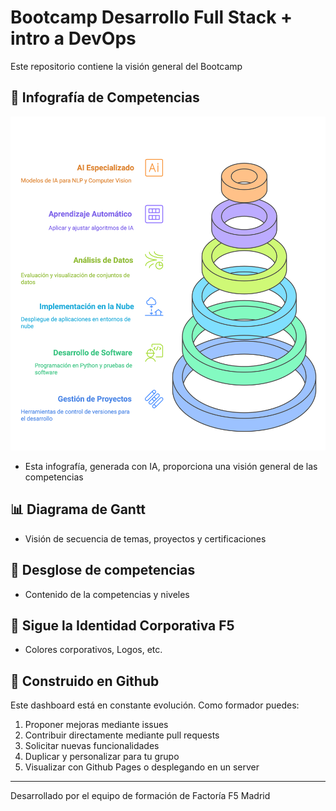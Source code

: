 # Bootcamp Desarrollo Full Stack + intro a DevOps

Este repositorio contiene la visión general del Bootcamp

## 🎯 Infografía de Competencias

![Infografía de Competencias](./img/info.png)

- Esta infografía, generada con IA, proporciona una visión general de las competencias 

## 📊 Diagrama de Gantt

- Visión de secuencia de temas, proyectos y certificaciones

## 🎯 Desglose de competencias

- Contenido de la competencias y niveles

## 💫 Sigue la Identidad Corporativa F5

- Colores corporativos, Logos, etc.

## 🧠 Construido en Github

Este dashboard está en constante evolución. Como formador puedes:
1. Proponer mejoras mediante issues
2. Contribuir directamente mediante pull requests
3. Solicitar nuevas funcionalidades
4. Duplicar y personalizar para tu grupo
5. Visualizar con Github Pages o desplegando en un server

---
Desarrollado por el equipo de formación de Factoría F5 Madrid


